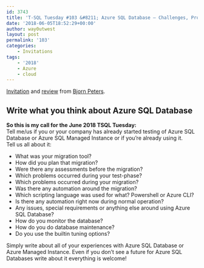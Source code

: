 ```yaml
---
id: 3743
title: 'T-SQL Tuesday #103 &#8211; Azure SQL Database – Challenges, Pros and Cons, Issues'
date: '2018-06-05T18:52:29+00:00'
author: way0utwest
layout: post
permalink: '103'
categories:
    - Invitations
tags:
    - '2018'
    - Azure
    - cloud
---
```


[Invitation](https://www.sql-aus-hamburg.de/azure-sql-database-challenges-pros-and-cons-issues-t-sql-tuesday-103-invite/?utm_campaign=twitter&utm_medium=twitter&utm_source=twitter) and [review](https://www.sql-aus-hamburg.de/azure-sql-database-review-of-t-sql-tuesday-103/) from [Bjorn Peters](https://www.sql-aus-hamburg.de/author/bjoern/).

## Write what you think about Azure SQL Database

**So this is my call for the June 2018 TSQL Tuesday:**  
Tell me/us if you or your company has already started testing of Azure SQL Database or Azure SQL Managed Instance or if you’re already using it.  
Tell us all about it:

- What was your migration tool?
- How did you plan that migration?
- Were there any assessments before the migration?
- Which problems occurred during your test-phase?
- Which problems occurred during your migration?
- Was there any automation around the migration?
- Which scripting language was used for what? Powershell or Azure CLI?
- Is there any automation right now during normal operation?
- Any issues, special requirements or anything else around using Azure SQL Database?
- How do you monitor the database?
- How do you do database maintenance?
- Do you use the builtin tuning options?

Simply write about all of your experiences with Azure SQL Database or Azure Managed Instance. Even if you don’t see a future for Azure SQL Databases write about it everything is welcome!